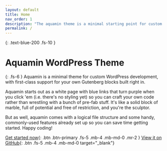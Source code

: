 ```yaml
---
layout: default
title: Home
nav_order: 1
description: "The aquamin theme is a minimal starting point for custom WordPress theme development."
permalink: /
---
```


{: .text-blue-200 .fs-10 }
# Aquamin WordPress Theme

{: .fs-6 }
Aquamin is a minimal theme for custom WordPress development, with first-class support for your own Gutenberg blocks built right in.

Aquamin starts out as a white page with blue links that turn purple when you click 'em (i.e. there's no styling yet) so you can craft your own code rather than wrestling with a bunch of pre-fab stuff. It's like a solid block of marble, full of potential and free of restriction, and you're the sculptor.

But as well, aquamin comes with a logical file structure and some handy, commonly-used features already set up so you can save time getting started. Happy coding!

[Get started now](/aquamin/quickstart/){: .btn .btn-primary .fs-5 .mb-4 .mb-md-0 .mr-2 } [View it on GitHub](https://github.com/tcmulder/aquamin){: .btn .fs-5 .mb-4 .mb-md-0 target="_blank"}